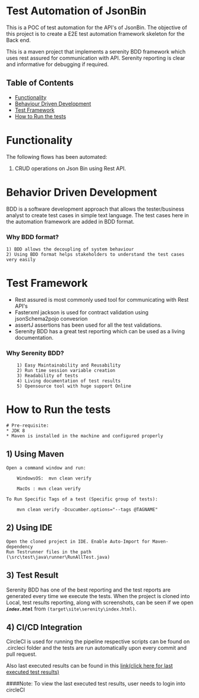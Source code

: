 # Test Automation of JsonBin

This is a POC of test automation for the API's of JsonBin. The objective of this project is to create a E2E test automation framework skeleton for the Back end.

This is a maven project that implements a serenity BDD framework which uses rest assured for communication with API. Serenity reporting is clear and informative for debugging if required.


## Table of Contents
* [Functionality](#functionality)
* [Behaviour Driven Development](#behavior-driven-development)
* [Test Framework](#test-framework)
* [How to Run the tests](#how-to-run-the-tests)

# Functionality
The following flows has been automated:
  1. CRUD operations on Json Bin using Rest API. 
 
  
# Behavior Driven Development
BDD is a software development approach that allows the tester/business analyst to create test cases in simple text language. The test cases here in the automation framework are added in BDD format.

### Why BDD format?
    1) BDD allows the decoupling of system behaviour
    2) Using BDD format helps stakeholders to understand the test cases very easily
        
# Test Framework
* Rest assured is most commonly used tool for communicating with Rest API's
* Fasterxml jackson is used for contract validation using jsonSchema2pojo convesrion
* assertJ assertions has been used for all the test validations.
* Serenity BDD has a great test reporting which can be used as a living documentation.

### Why Serenity BDD?
		1) Easy Maintainability and Reusability
		2) Run time session variable creation
		3) Readability of tests
		4) Living documentation of test results
		5) Opensource tool with huge support Online
        
# How to Run the tests

	# Pre-requisite:
	* JDK 8
	* Maven is installed in the machine and configured properly


## 1) Using Maven

	Open a command window and run:

		WindowsOS:	mvn clean verify

		MacOs : mvn clean verify 

	To Run Specific Tags of a test (Specific group of tests):

	  	mvn clean verify -Dcucumber.options="--tags @TAGNAME"

## 2) Using IDE
	Open the cloned project in IDE. Enable Auto-Import for Maven-dependency
	Run Testrunner files in the path (\src\test\java\runner\RunAllTest.java)


## 3) Test Result
Serenity BDD has one of the best reporting and the test reports are generated every time we execute the tests.
When the project is cloned into Local, test results reporting, along with screenshots, can be seen if we open **_`index.html`_** from `(target\site\serenity\index.html)`.

## 4) CI/CD Integration

CircleCI is used for running the pipeline respective scripts can be found on .circleci folder and the tests are run automatically upon every commit and pull request.

Also last executed results can be found in this [link(click here for last executed test results)](https://circleci.com/api/v1.1/project/github/sripriyavasan/api-automation-json-bin/latest/artifacts/0/target/site/serenity/index.html)

####Note: To view the last executed test results, user needs to login into circleCI
